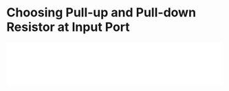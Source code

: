 # Choosing Pull-up and Pull-down Resistor at Input Port

<iframe src="/pdfs/TCC805x/HW/Application Note/TCC805x Hardware-Application Note for Choosing Pull-up&down Resistor at Input Port V1.00[G].pdf" width="100%" height="100vh" style="border:none;"></iframe>

